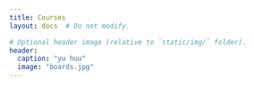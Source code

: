 ```yaml
---
title: Courses
layout: docs  # Do not modify.

# Optional header image (relative to `static/img/` folder).
header:
  caption: "yu huu"
  image: "boards.jpg"
---
```


